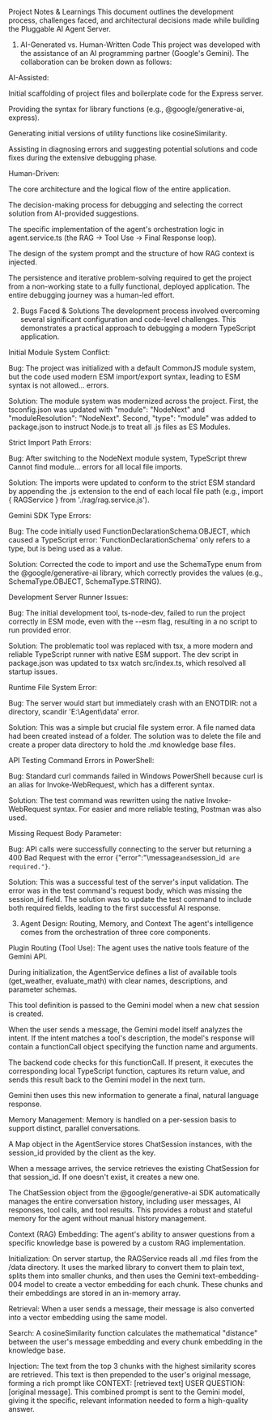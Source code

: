 Project Notes & Learnings
This document outlines the development process, challenges faced, and architectural decisions made while building the Pluggable AI Agent Server.

1. AI-Generated vs. Human-Written Code
This project was developed with the assistance of an AI programming partner (Google's Gemini). The collaboration can be broken down as follows:

AI-Assisted:

Initial scaffolding of project files and boilerplate code for the Express server.

Providing the syntax for library functions (e.g., @google/generative-ai, express).

Generating initial versions of utility functions like cosineSimilarity.

Assisting in diagnosing errors and suggesting potential solutions and code fixes during the extensive debugging phase.

Human-Driven:

The core architecture and the logical flow of the entire application.

The decision-making process for debugging and selecting the correct solution from AI-provided suggestions.

The specific implementation of the agent's orchestration logic in agent.service.ts (the RAG -> Tool Use -> Final Response loop).

The design of the system prompt and the structure of how RAG context is injected.

The persistence and iterative problem-solving required to get the project from a non-working state to a fully functional, deployed application. The entire debugging journey was a human-led effort.

2. Bugs Faced & Solutions
The development process involved overcoming several significant configuration and code-level challenges. This demonstrates a practical approach to debugging a modern TypeScript application.

Initial Module System Conflict:

Bug: The project was initialized with a default CommonJS module system, but the code used modern ESM import/export syntax, leading to ESM syntax is not allowed... errors.

Solution: The module system was modernized across the project. First, the tsconfig.json was updated with "module": "NodeNext" and "moduleResolution": "NodeNext". Second, "type": "module" was added to package.json to instruct Node.js to treat all .js files as ES Modules.

Strict Import Path Errors:

Bug: After switching to the NodeNext module system, TypeScript threw Cannot find module... errors for all local file imports.

Solution: The imports were updated to conform to the strict ESM standard by appending the .js extension to the end of each local file path (e.g., import { RAGService } from './rag/rag.service.js').

Gemini SDK Type Errors:

Bug: The code initially used FunctionDeclarationSchema.OBJECT, which caused a TypeScript error: 'FunctionDeclarationSchema' only refers to a type, but is being used as a value.

Solution: Corrected the code to import and use the SchemaType enum from the @google/generative-ai library, which correctly provides the values (e.g., SchemaType.OBJECT, SchemaType.STRING).

Development Server Runner Issues:

Bug: The initial development tool, ts-node-dev, failed to run the project correctly in ESM mode, even with the --esm flag, resulting in a no script to run provided error.

Solution: The problematic tool was replaced with tsx, a more modern and reliable TypeScript runner with native ESM support. The dev script in package.json was updated to tsx watch src/index.ts, which resolved all startup issues.

Runtime File System Error:

Bug: The server would start but immediately crash with an ENOTDIR: not a directory, scandir 'E:\Agent\data' error.

Solution: This was a simple but crucial file system error. A file named data had been created instead of a folder. The solution was to delete the file and create a proper data directory to hold the .md knowledge base files.

API Testing Command Errors in PowerShell:

Bug: Standard curl commands failed in Windows PowerShell because curl is an alias for Invoke-WebRequest, which has a different syntax.

Solution: The test command was rewritten using the native Invoke-WebRequest syntax. For easier and more reliable testing, Postman was also used.

Missing Request Body Parameter:

Bug: API calls were successfully connecting to the server but returning a 400 Bad Request with the error {"error":"\message` and `session_id` are required."}`.

Solution: This was a successful test of the server's input validation. The error was in the test command's request body, which was missing the session_id field. The solution was to update the test command to include both required fields, leading to the first successful AI response.

3. Agent Design: Routing, Memory, and Context
The agent's intelligence comes from the orchestration of three core components.

Plugin Routing (Tool Use):
The agent uses the native tools feature of the Gemini API.

During initialization, the AgentService defines a list of available tools (get_weather, evaluate_math) with clear names, descriptions, and parameter schemas.

This tool definition is passed to the Gemini model when a new chat session is created.

When the user sends a message, the Gemini model itself analyzes the intent. If the intent matches a tool's description, the model's response will contain a functionCall object specifying the function name and arguments.

The backend code checks for this functionCall. If present, it executes the corresponding local TypeScript function, captures its return value, and sends this result back to the Gemini model in the next turn.

Gemini then uses this new information to generate a final, natural language response.

Memory Management:
Memory is handled on a per-session basis to support distinct, parallel conversations.

A Map object in the AgentService stores ChatSession instances, with the session_id provided by the client as the key.

When a message arrives, the service retrieves the existing ChatSession for that session_id. If one doesn't exist, it creates a new one.

The ChatSession object from the @google/generative-ai SDK automatically manages the entire conversation history, including user messages, AI responses, tool calls, and tool results. This provides a robust and stateful memory for the agent without manual history management.

Context (RAG) Embedding:
The agent's ability to answer questions from a specific knowledge base is powered by a custom RAG implementation.

Initialization: On server startup, the RAGService reads all .md files from the /data directory. It uses the marked library to convert them to plain text, splits them into smaller chunks, and then uses the Gemini text-embedding-004 model to create a vector embedding for each chunk. These chunks and their embeddings are stored in an in-memory array.

Retrieval: When a user sends a message, their message is also converted into a vector embedding using the same model.

Search: A cosineSimilarity function calculates the mathematical "distance" between the user's message embedding and every chunk embedding in the knowledge base.

Injection: The text from the top 3 chunks with the highest similarity scores are retrieved. This text is then prepended to the user's original message, forming a rich prompt like CONTEXT: [retrieved text] USER QUESTION: [original message]. This combined prompt is sent to the Gemini model, giving it the specific, relevant information needed to form a high-quality answer.
